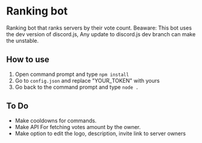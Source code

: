 # Ranking bot

Ranking bot that ranks servers by their vote count.
Beaware: This bot uses the dev version of discord.js, Any update to discord.js dev branch can make the unstable.

## How to use

1. Open command prompt and type `npm install`
2. Go to `config.json` and replace "YOURֹֹ_TOKEN" with yours
3. Go back to the command prompt and type `node .`

## To Do

- Make cooldowns for commands.
- Make API For fetching votes amount by the owner.
- Make option to edit the logo, description, invite link to server owners
